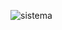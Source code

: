 
![sistema](https://github.com/guttoalves95/barber/assets/120684173/67eb30ce-4363-4207-9ae4-26d5b4508c5b)
